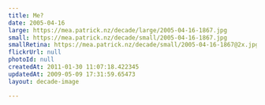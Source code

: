 ```yaml
---
title: Me?
date: 2005-04-16
large: https://mea.patrick.nz/decade/large/2005-04-16-1867.jpg
small: https://mea.patrick.nz/decade/small/2005-04-16-1867.jpg
smallRetina: https://mea.patrick.nz/decade/small/2005-04-16-1867@2x.jpg
flickrUrl: null
photoId: null
createdAt: 2011-01-30 11:07:18.422345
updatedAt: 2009-05-09 17:31:59.65473
layout: decade-image

---
```


